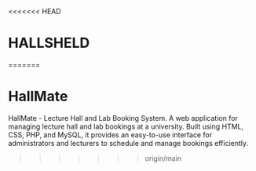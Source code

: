 <<<<<<< HEAD
# HALLSHELD
=======
# HallMate
HallMate - Lecture Hall and Lab Booking System. A web application for managing lecture hall and lab bookings at a university. Built using HTML, CSS, PHP, and MySQL, it provides an easy-to-use interface for administrators and lecturers to schedule and manage bookings efficiently.
>>>>>>> origin/main
